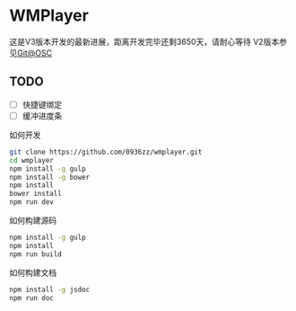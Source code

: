 # WMPlayer

这是V3版本开发的最新进展，距离开发完毕还剩3650天，请耐心等待
V2版本参见[Git@OSC](https://git.oschina.net/0936zz/WMPlayer)

## TODO
- [ ] 快捷键绑定
- [ ] 缓冲进度条

如何开发
```bash
git clone https://github.com/0936zz/wmplayer.git
cd wmplayer
npm install -g gulp
npm install -g bower
npm install
bower install
npm run dev
```
如何构建源码
```bash
npm install -g gulp
npm install
npm run build
```

如何构建文档
```bash
npm install -g jsdoc
npm run doc
```